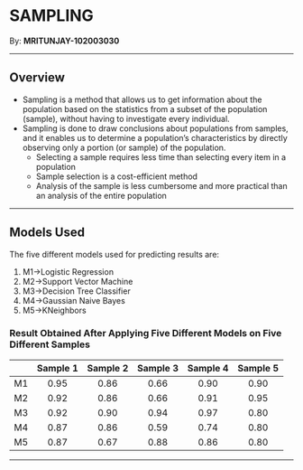 # SAMPLING
By: **MRITUNJAY-102003030**
- - - - - - - - - - - - - - - - - - - - - - - - - - - - - - - - - - - - - - - - - - - - - - - - - - - - - - - - - - - - - - - - - - - - - - - - - - - - - - -  - - - -
## Overview
* Sampling is a method that allows us to get information about the population based on the statistics from a subset of the population (sample), without having to investigate every individual.
* Sampling is done to draw conclusions about populations from samples, and it enables us to determine a population’s characteristics by directly observing only a portion (or sample) of the population. 
  * Selecting a sample requires less time than selecting every item in a population
  * Sample selection is a cost-efficient method
  * Analysis of the sample is less cumbersome and more practical than an analysis of the entire population
- - - - - - - - - - - - - - - - - - - - - - - - - - - - - - - - - - - - - - - - - - - - - - - - - - - - - - - - - - - - - - - - - - - - - - - - - - - - - - -  - - - -
## **Models Used**
The five different models used for predicting results are:
1. M1->Logistic Regression
2. M2->Support Vector Machine
3. M3->Decision Tree Classifier
4. M4->Gaussian Naive Bayes
5. M5->KNeighbors

### Result Obtained After Applying Five Different Models on Five Different Samples 

  ||Sample 1|Sample 2|Sample 3|Sample 4|Sample 5|
  | :----: |:--------------------:|:------------:|:------------:|:---------------:|:---------------:|
  | M1 | 0.95 | 0.86 | 0.66 | 0.90 | 0.90 |
  | M2 | 0.92 | 0.86  | 0.66 | 0.91 | 0.95 |
  | M3 | 0.92 | 0.90 | 0.94 | 0.97 | 0.80 |
  | M4 | 0.87 | 0.86  | 0.59 | 0.74 | 0.80 | 
  | M5 | 0.87 | 0.67 | 0.88 | 0.86 | 0.80 | 
  - - - - - - - - - - - - - - - - - - - - - - - - - - - - - - - - - - - - - - - - - - - - - - - - - - - - - - - - - - - - - - - - - - - - - - - - - - - - - - -  - - - -
             
